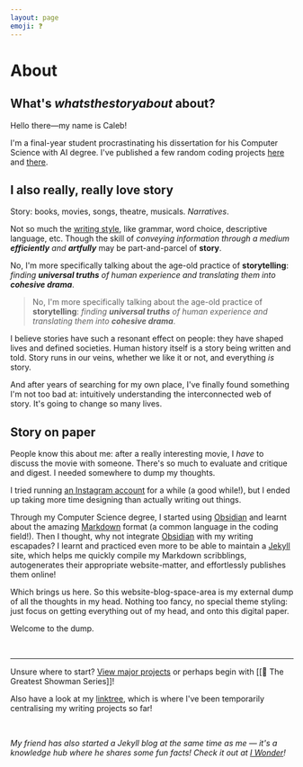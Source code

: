 ```yaml
---
layout: page
emoji: ❓
---
```


# About

## What's *whatsthestoryabout* about?

Hello there—my name is Caleb!

I'm a final-year student procrastinating his dissertation for his Computer Science with AI degree. I've published a few random coding projects [here](https://github.com/chuangcaleb) and [there](https://www.planetminecraft.com/member/calebchan/).

## I also really, really love **story**

Story: books, movies, songs, theatre, musicals. *Narratives*.

Not so much the [writing style](https://helpingwritersbecomeauthors.com/a-writer-or-a-storyteller/), like grammar, word choice, descriptive language, etc. Though the skill of _conveying information through a medium **efficiently** and **artfully**_ may be part-and-parcel of **story**.

No, I'm more specifically talking about the age-old practice of **storytelling**: _finding **universal truths** of human experience and translating them into **cohesive drama**_.

> No, I'm more specifically talking about the age-old practice of **storytelling**: _finding **universal truths** of human experience and translating them into **cohesive drama**_.

I believe stories have such a resonant effect on people: they have shaped lives and defined societies. Human history itself is a story being written and told. Story runs in our veins, whether we like it or not, and everything *is* story.

And after years of searching for my own place, I've finally found something I'm not too bad at: intuitively understanding the interconnected web of story. It's going to change so many lives.

## Story on paper

People know this about me: after a really interesting movie, I *have* to discuss the movie with someone. There's so much to evaluate and critique and digest. I needed somewhere to dump my thoughts.

I tried running [an Instagram account](https://instagram.com/whatsthestoryabout) for a while (a good while!), but I ended up taking more time designing than actually writing out things.

Through my Computer Science degree, I started using [Obsidian](https://obsidian.md) and learnt about the amazing [Markdown](https://www.markdownguide.org) format (a common language in the coding field!). Then I thought, why not integrate [Obsidian](https://obsidian.md) with my writing escapades? I learnt and practiced even more to be able to maintain a [Jekyll](https://jekyllrb.com) site, which helps me quickly compile my Markdown scribblings, autogenerates their appropriate website-matter, and effortlessly publishes them online!

Which brings us here. So this website-blog-space-area is my external dump of all the thoughts in my head. Nothing too fancy, no special theme styling: just focus on getting everything out of my head, and onto this digital paper.

Welcome to the dump.

<br>

---

Unsure where to start? [View major projects](browse) or perhaps begin with [[🎪 The Greatest Showman Series]]!

Also have a look at my [linktree](https://linktr.ee/wtstorya), which is where I've been temporarily centralising my writing projects so far!

<br>

*My friend has also started a Jekyll blog at the same time as me — it's a knowledge hub where he shares some fun facts! Check it out at [I Wonder](https://joewong00.github.io/iwonder/)!*
